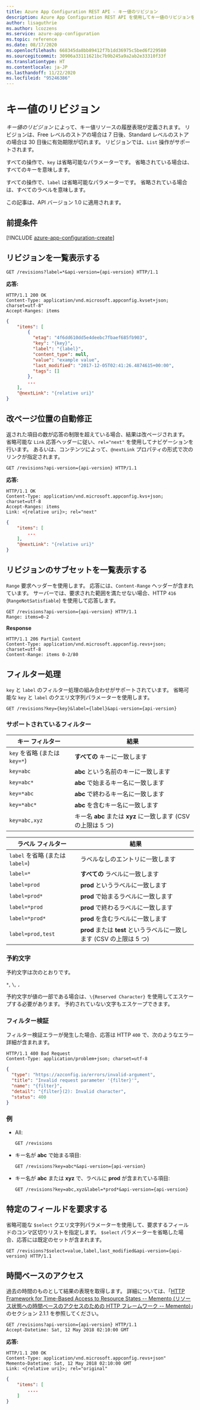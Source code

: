 ```yaml
---
title: Azure App Configuration REST API - キー値のリビジョン
description: Azure App Configuration REST API を使用してキー値のリビジョンを操作するための参照ページ
author: lisaguthrie
ms.author: lcozzens
ms.service: azure-app-configuration
ms.topic: reference
ms.date: 08/17/2020
ms.openlocfilehash: 668345da8bb89412f7b1dd36975c5bed6f229580
ms.sourcegitcommit: 30906a33111621bc7b9b245a9a2ab2e33310f33f
ms.translationtype: HT
ms.contentlocale: ja-JP
ms.lasthandoff: 11/22/2020
ms.locfileid: "95246386"
---
```

# <a name="key-value-revisions"></a>キー値のリビジョン

*キー値のリビジョン* によって、キー値リソースの履歴表現が定義されます。 リビジョンは、Free レベルのストアの場合は 7 日後、Standard レベルのストアの場合は 30 日後に有効期限が切れます。 リビジョンでは、`List` 操作がサポートされます。

すべての操作で、``key`` は省略可能なパラメーターです。 省略されている場合は、すべてのキーを意味します。

すべての操作で、``label`` は省略可能なパラメーターです。 省略されている場合は、すべてのラベルを意味します。

この記事は、API バージョン 1.0 に適用されます。

## <a name="prerequisites"></a>前提条件

[!INCLUDE [azure-app-configuration-create](../../includes/azure-app-configuration-rest-api-prereqs.md)]

## <a name="list-revisions"></a>リビジョンを一覧表示する

```http
GET /revisions?label=*&api-version={api-version} HTTP/1.1
```

**応答:**

```http
HTTP/1.1 200 OK
Content-Type: application/vnd.microsoft.appconfig.kvset+json; charset=utf-8"
Accept-Ranges: items
```

```json
{
    "items": [
        {
          "etag": "4f6dd610dd5e4deebc7fbaef685fb903",
          "key": "{key}",
          "label": "{label}",
          "content_type": null,
          "value": "example value",
          "last_modified": "2017-12-05T02:41:26.4874615+00:00",
          "tags": []
        },
        ...
    ],
    "@nextLink": "{relative uri}"
}
```

## <a name="pagination"></a>改ページ位置の自動修正

返された項目の数が応答の制限を超えている場合、結果は改ページされます。 省略可能な ``Link`` 応答ヘッダーに従い、``rel="next"`` を使用してナビゲーションを行います。 あるいは、コンテンツによって、``@nextLink`` プロパティの形式で次のリンクが指定されます。

```http
GET /revisions?api-version={api-version} HTTP/1.1
```

**応答:**

```http
HTTP/1.1 OK
Content-Type: application/vnd.microsoft.appconfig.kvs+json; charset=utf-8
Accept-Ranges: items
Link: <{relative uri}>; rel="next"
```

```json
{
    "items": [
        ...
    ],
    "@nextLink": "{relative uri}"
}
```

## <a name="list-subset-of-revisions"></a>リビジョンのサブセットを一覧表示する

`Range` 要求ヘッダーを使用します。 応答には、`Content-Range` ヘッダーが含まれています。 サーバーでは、要求された範囲を満たせない場合、HTTP `416` (`RangeNotSatisfiable`) を使用して応答します。

```http
GET /revisions?api-version={api-version} HTTP/1.1
Range: items=0-2
```

**Response**

```http
HTTP/1.1 206 Partial Content
Content-Type: application/vnd.microsoft.appconfig.revs+json; charset=utf-8
Content-Range: items 0-2/80
```

## <a name="filtering"></a>フィルター処理

`key` と `label` のフィルター処理の組み合わせがサポートされています。
省略可能な `key` と `label` のクエリ文字列パラメーターを使用します。

```http
GET /revisions?key={key}&label={label}&api-version={api-version}
```

### <a name="supported-filters"></a>サポートされているフィルター

|キー フィルター|結果|
|--|--|
|`key` を省略 (または `key=*`)|**すべての** キーに一致します|
|`key=abc`|**abc** という名前のキーに一致します|
|`key=abc*`|**abc** で始まるキー名に一致します|
|`key=*abc`|**abc** で終わるキー名に一致します|
|`key=*abc*`|**abc** を含むキー名に一致します|
|`key=abc,xyz`|キー名 **abc** または **xyz** に一致します (CSV の上限は 5 つ)|

|ラベル フィルター|結果|
|--|--|
|`label` を省略 (または `label=`)|ラベルなしのエントリに一致します|
|`label=*`|**すべての** ラベルに一致します|
|`label=prod`|**prod** というラベルに一致します|
|`label=prod*`|**prod** で始まるラベルに一致します|
|`label=*prod`|**prod** で終わるラベルに一致します|
|`label=*prod*`|**prod** を含むラベルに一致します|
|`label=prod,test`|**prod** または **test** というラベルに一致します (CSV の上限は 5 つ)|

### <a name="reserved-characters"></a>予約文字

予約文字は次のとおりです。

`*`, `\`, `,`

予約文字が値の一部である場合は、`\{Reserved Character}` を使用してエスケープする必要があります。 予約されていない文字もエスケープできます。

### <a name="filter-validation"></a>フィルター検証

フィルター検証エラーが発生した場合、応答は HTTP `400` で、次のようなエラー詳細が含まれます。

```http
HTTP/1.1 400 Bad Request
Content-Type: application/problem+json; charset=utf-8
```

```json
{
  "type": "https://azconfig.io/errors/invalid-argument",
  "title": "Invalid request parameter '{filter}'",
  "name": "{filter}",
  "detail": "{filter}(2): Invalid character",
  "status": 400
}
```

### <a name="examples"></a>例

- All:

    ```http
    GET /revisions
    ```

- キー名が **abc** で始まる項目:

    ```http
    GET /revisions?key=abc*&api-version={api-version}
    ```

- キー名が **abc** または **xyz** で、ラベルに **prod** が含まれている項目:

    ```http
    GET /revisions?key=abc,xyz&label=*prod*&api-version={api-version}
    ```

## <a name="request-specific-fields"></a>特定のフィールドを要求する

省略可能な `$select` クエリ文字列パラメーターを使用して、要求するフィールドのコンマ区切りリストを指定します。 `$select` パラメーターを省略した場合、応答には既定のセットが含まれます。

```http
GET /revisions?$select=value,label,last_modified&api-version={api-version} HTTP/1.1
```

## <a name="time-based-access"></a>時間ベースのアクセス

過去の時間のものとして結果の表現を取得します。 詳細については、「[HTTP Framework for Time-Based Access to Resource States -- Memento (リソース状態への時間ベースのアクセスのための HTTP フレームワーク -- Memento)](https://tools.ietf.org/html/rfc7089#section-2.1)」のセクション 2.1.1 を参照してください。

```http
GET /revisions?api-version={api-version} HTTP/1.1
Accept-Datetime: Sat, 12 May 2018 02:10:00 GMT
```

**応答:**

```http
HTTP/1.1 200 OK
Content-Type: application/vnd.microsoft.appconfig.revs+json"
Memento-Datetime: Sat, 12 May 2018 02:10:00 GMT
Link: <{relative uri}>; rel="original"
```

```json
{
    "items": [
        ....
    ]
}
```
